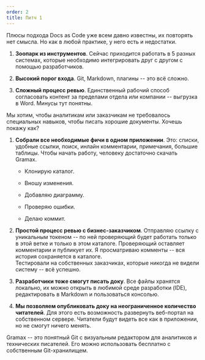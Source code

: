 ```yaml
---
order: 2
title: Питч 1
---
```


Плюсы подхода Docs as Code уже всем давно известны, их повторять нет смысла. Но как в любой практике, у него есть и недостатки.

1. **Зоопарк из инструментов**. Сейчас приходится работать в 5 разных системах, которые необходимо интегрировать друг с другом с помощью разработчиков.

2. **Высокий порог входа**. Git, Markdown, плагины -- это всё сложно.

3. **Сложный процесс ревью**. Единственный рабочий способ согласовать контент за пределами отдела или компании -- выгрузка в Word. Минусы тут понятны.

Мы хотим, чтобы аналитикам или заказчикам не требовалось специальных навыков, чтобы писать хорошие документы. Хочешь покажу как?

1. **Собрали все необходимые фичи в одном приложении**. Это: списки, удобные ссылки, поиск, инлайн комментарии, примечания, большие таблицы. Чтобы начать работу, человеку достаточно скачать Gramax.

   -  Клонирую каталог.

   -  Вношу изменения.

   -  Добавляю диаграмму.

   -  Проверяю ошибки.

   -  Делаю коммит.

2. **Простой процесс ревью с бизнес-заказчиком**. Отправляю ссылку с уникальным токеном -- по ней проверяющий будет работать только в этой ветке и только в этом каталоге. Проверяющий оставляет комментарии и публикует их. Я просматриваю комменты -- вся история сохраняется в каталоге.\
   Тестировали на собственных заказчиках, которые никогда не видели систему -- всё успешно.

3. **Разработчики тоже смогут писать доку**. Все файлы хранятся локально, их можно открыть в любимой среде разработки (IDE), редактировать в Markdown и пользоваться консолью.

4. **Мы позволяем опубликовать доку на неограниченное количество читателей**. Для этого есть возможность развернуть веб-портал на собственном сервере. Читатели будут видеть все как в приложении, но не смогут ничего менять.

Gramax -- это понятный Git с визуальным редактором для аналитиков и технических писателей. Его можно использовать бесплатно с собственным Git-хранилищем.